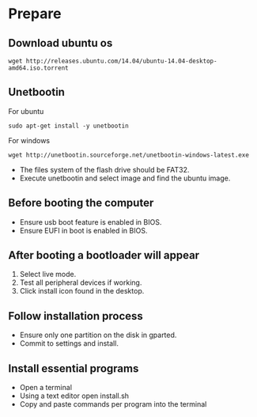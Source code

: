 # Prepare

## Download ubuntu os
```
wget http://releases.ubuntu.com/14.04/ubuntu-14.04-desktop-amd64.iso.torrent
```



## Unetbootin
For ubuntu
```
sudo apt-get install -y unetbootin
```
For windows
```
wget http://unetbootin.sourceforge.net/unetbootin-windows-latest.exe
```

- The files system of the flash drive should be FAT32.
- Execute unetbootin and select image and find the ubuntu image.



## Before booting the computer
- Ensure usb boot feature is enabled in BIOS.
- Ensure EUFI in boot is enabled in BIOS.



## After booting a bootloader will appear
1. Select live mode.
2. Test all peripheral devices if working.
3. Click install icon found in the desktop.



## Follow installation process
- Ensure only one partition on the disk in gparted.
- Commit to settings and install.


## Install essential programs
- Open a terminal
- Using a text editor open install.sh
- Copy and paste commands per program into the terminal